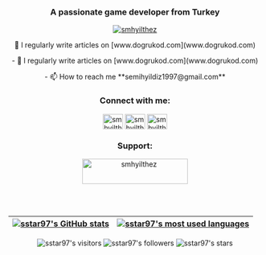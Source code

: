 <h3 align="center">A passionate game developer from Turkey</h3>

<p align="center"> <a href="https://twitter.com/smhyilthez" target="blank"><img src="https://img.shields.io/twitter/follow/smhyilthez?logo=twitter&style=for-the-badge" alt="smhyilthez" /></a> </p>

<p align="center">
  <p align="center">
    📝 I regularly write articles on [www.dogrukod.com](www.dogrukod.com)
  </p>
</p>

<p align="center">- 📝 I regularly write articles on [www.dogrukod.com](www.dogrukod.com)</p>

<p align="center">- 📫 How to reach me **semihyildiz1997@gmail.com**</p>

<h3 align="center">Connect with me:</h3>
<p align="center">
<a href="https://twitter.com/smhyilthez" target="blank"><img align="center" src="https://raw.githubusercontent.com/rahuldkjain/github-profile-readme-generator/master/src/images/icons/Social/twitter.svg" alt="smhyilthez" height="30" width="40" /></a>
<a href="https://linkedin.com/in/smhyilthez" target="blank"><img align="center" src="https://raw.githubusercontent.com/rahuldkjain/github-profile-readme-generator/master/src/images/icons/Social/linked-in-alt.svg" alt="smhyilthez" height="30" width="40" /></a>
<a href="https://instagram.com/smhyilthez" target="blank"><img align="center" src="https://raw.githubusercontent.com/rahuldkjain/github-profile-readme-generator/master/src/images/icons/Social/instagram.svg" alt="smhyilthez" height="30" width="40" /></a>
</p>

<h3 align="center">Support:</h3>
<p align="center"><a href="https://www.buymeacoffee.com/smhyilthez"> <img align="center" src="https://cdn.buymeacoffee.com/buttons/v2/default-yellow.png" height="50" width="210" alt="smhyilthez" /></a></p><br><br>

| [![sstar97's GitHub stats](https://github-readme-stats.vercel.app/api?username=sstar97&count_private=true&show_icons=true&hide=issues&hide_border=true&theme=radical)](https://github.com/sstar97?tab=repositories) | [![sstar97's most used languages](https://github-readme-stats.vercel.app/api/top-langs/?username=sstar97&layout=compact&hide_border=true&theme=radical)](https://github.com/sstar97?tab=repositories) |
|:-:|:-:|

<p align="center">
  <img alt="sstar97's visitors" src="https://komarev.com/ghpvc/?username=sstar97&color=ca4e33&style=flat&label=visitors" />
  <img alt="sstar97's followers" src="https://img.shields.io/github/followers/sstar97?color=ca4e33" />
  <img alt="sstar97's stars" src="https://img.shields.io/github/stars/appinha?color=ca4e33" />
</p>
 
